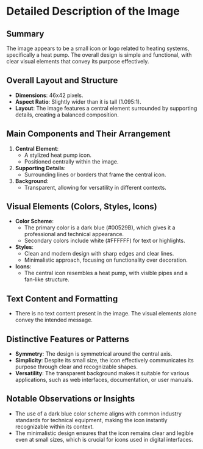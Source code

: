 # Detailed Description of the Image

## Summary
The image appears to be a small icon or logo related to heating systems, specifically a heat pump. The overall design is simple and functional, with clear visual elements that convey its purpose effectively.

## Overall Layout and Structure
- **Dimensions**: 46x42 pixels.
- **Aspect Ratio**: Slightly wider than it is tall (1.095:1).
- **Layout**: The image features a central element surrounded by supporting details, creating a balanced composition.

## Main Components and Their Arrangement
1. **Central Element**:
   - A stylized heat pump icon.
   - Positioned centrally within the image.
2. **Supporting Details**:
   - Surrounding lines or borders that frame the central icon.
3. **Background**:
   - Transparent, allowing for versatility in different contexts.

## Visual Elements (Colors, Styles, Icons)
- **Color Scheme**:
  - The primary color is a dark blue (#00529B), which gives it a professional and technical appearance.
  - Secondary colors include white (#FFFFFF) for text or highlights.
- **Styles**:
  - Clean and modern design with sharp edges and clear lines.
  - Minimalistic approach, focusing on functionality over decoration.
- **Icons**:
  - The central icon resembles a heat pump, with visible pipes and a fan-like structure.

## Text Content and Formatting
- There is no text content present in the image. The visual elements alone convey the intended message.

## Distinctive Features or Patterns
- **Symmetry**: The design is symmetrical around the central axis.
- **Simplicity**: Despite its small size, the icon effectively communicates its purpose through clear and recognizable shapes.
- **Versatility**: The transparent background makes it suitable for various applications, such as web interfaces, documentation, or user manuals.

## Notable Observations or Insights
- The use of a dark blue color scheme aligns with common industry standards for technical equipment, making the icon instantly recognizable within its context.
- The minimalistic design ensures that the icon remains clear and legible even at small sizes, which is crucial for icons used in digital interfaces.
